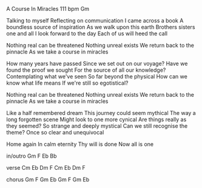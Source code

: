 A Course In Miracles							111 bpm	Gm

Talking to myself
Reflecting on communication
I came across a book
A boundless source of inspiration
As we walk upon this earth
Brothers sisters one and all
I look forward to the day
Each of us will heed the call

Nothing real can be threatened
Nothing unreal exists
We return back to the pinnacle
As we take a course in miracles

How many years have passed
Since we set out on our voyage?
Have we found the proof we sought
For the source of all our knowledge?
Contemplating what we've seen
So far beyond the physical
How can we know what life means
If we're still so egotistical?

Nothing real can be threatened
Nothing unreal exists
We return back to the pinnacle
As we take a course in miracles

Like a half remembered dream
This journey could seem mythical
The way a long forgotten scene
Might look to one more cynical
Are things really as they seemed?
So strange and deeply mystical
Can we still recognise the theme?
Once so clear and unequivocal

Home again
In calm eternity
Thy will is done
Now all is one

in/outro		Gm	F	Eb	Bb

verse			Cm	Eb	Dm	F	Cm	Eb	Dm	F

chorus			Gm	F	Gm	Eb	Gm	F	Gm	Eb


